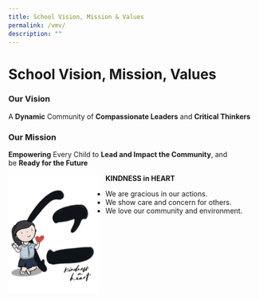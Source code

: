 ```yaml
---
title: School Vision, Mission & Values
permalink: /vmv/
description: ""
---
```

School Vision, Mission, Values
==============================

### Our Vision

A <b>Dynamic</b> Community of <b>Compassionate Leaders</b> and <b>Critical Thinkers</b>

### Our Mission

**Empowering** Every Child to **Lead and Impact the Community**, and be **Ready for the Future**



<img src="/images/KCS-Values-Mascot_Kindness-768x996.png" style="width:180px;height:240px;margin-right:15px;" align = "left">

**KINDNESS in HEART**

*   We are gracious in our actions.
*   We show care and concern for others.
*   We love our community and environment.